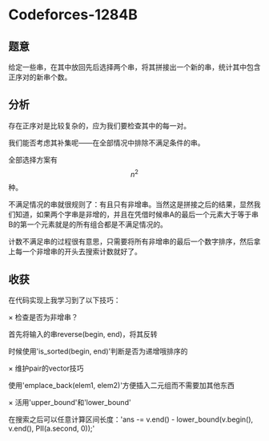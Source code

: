 # Codeforces-1284B

## 题意

给定一些串，在其中放回先后选择两个串，将其拼接出一个新的串，统计其中包含正序对的新串个数。

## 分析

存在正序对是比较复杂的，应为我们要检查其中的每一对。

我们能否考虑其补集呢——在全部情况中排除不满足条件的串。

全部选择方案有$$n ^ 2$$种。

不满足情况的串就很规则了：有且只有非增串。当然这是拼接之后的结果，显然我们知道，如果两个字串是非增的，并且在凭借时候串A的最后一个元素大于等于串B的第一个元素就是的所有组合都是不满足情况的。

计数不满足串的过程很有意思，只需要将所有非增串的最后一个数字排序，然后拿上每一个非增串的开头去搜索计数就好了。

## 收获

在代码实现上我学习到了以下技巧：

× 检查是否为非增串？

首先将输入的串reverse(begin, end)，将其反转

时候使用'is_sorted(begin, end)'判断是否为递增哦排序的

× 维护pair的vector技巧

使用'emplace_back(elem1, elem2)'方便插入二元组而不需要加其他东西

× 活用'upper_bound'和'lower_bound'

在搜索之后可以任意计算区间长度：'ans -= v.end() - lower_bound(v.begin(), v.end(), PII(a.second, 0));'

